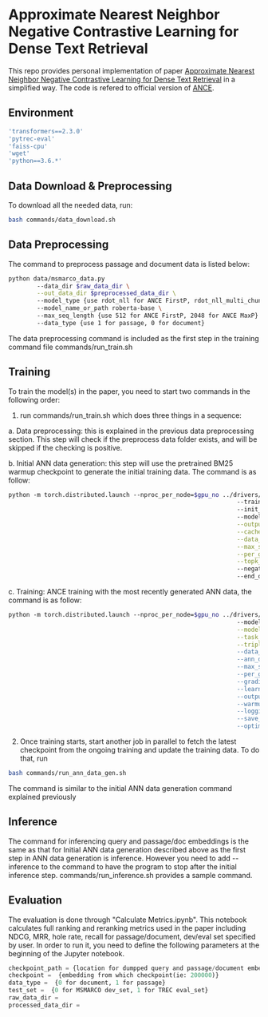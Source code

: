 # Approximate Nearest Neighbor Negative Contrastive Learning for Dense Text Retrieval

This repo provides personal implementation of paper [Approximate Nearest Neighbor Negative Contrastive Learning for Dense Text Retrieval](https://arxiv.org/pdf/2007.00808.pdf) in a simplified way. The code is refered to official version of [ANCE](https://github.com/microsoft/ANCE).

## Environment
```bash
'transformers==2.3.0' 
'pytrec-eval'
'faiss-cpu'
'wget'
'python==3.6.*'
```
## Data Download & Preprocessing

To download all the needed data, run:
```bash
bash commands/data_download.sh 
```

## Data Preprocessing
The command to preprocess passage and document data is listed below:

```bash
python data/msmarco_data.py 
        --data_dir $raw_data_dir \
        --out_data_dir $preprocessed_data_dir \ 
        --model_type {use rdot_nll for ANCE FirstP, rdot_nll_multi_chunk for ANCE MaxP} \ 
        --model_name_or_path roberta-base \ 
        --max_seq_length {use 512 for ANCE FirstP, 2048 for ANCE MaxP} \ 
        --data_type {use 1 for passage, 0 for document}
```

The data preprocessing command is included as the first step in the training command file commands/run_train.sh

## Training
To train the model(s) in the paper, you need to start two commands in the following order:

1. run commands/run_train.sh which does three things in a sequence:

a. Data preprocessing: this is explained in the previous data preprocessing section. This step will check if the preprocess data folder exists, and will be skipped if the checking is positive.

b. Initial ANN data generation: this step will use the pretrained BM25 warmup checkpoint to generate the initial training data. The command is as follow:
```bash
python -m torch.distributed.launch --nproc_per_node=$gpu_no ../drivers/run_ann_data_gen.py 
                                                                --training_dir {# checkpoint location, not used for initial data generation} \ 
                                                                --init_model_dir {pretrained BM25 warmup checkpoint location} \ 
                                                                --model_type rdot_nll \
                                                                --output_dir $model_ann_data_dir \
                                                                --cache_dir $model_ann_data_dir_cache \
                                                                --data_dir $preprocessed_data_dir \
                                                                --max_seq_length 512 \
                                                                --per_gpu_eval_batch_size 16 \
                                                                --topk_training {top k candidates for ANN search(ie:200)} \ 
                                                                --negative_sample {negative samples per query(20)} \ 
                                                                --end_output_num 0 # only set as 0 for initial data generation, do not set this otherwise
```

c. Training: ANCE training with the most recently generated ANN data, the command is as follow:

```bash
python -m torch.distributed.launch --nproc_per_node=$gpu_no ../drivers/run_ann.py 
                                                                --model_type rdot_nll \
                                                                --model_name_or_path $pretrained_checkpoint_dir \
                                                                --task_name MSMarco \
                                                                --triplet {# default = False, action="store_true", help="Whether to run training}\ 
                                                                --data_dir $preprocessed_data_dir \
                                                                --ann_dir {location of the ANN generated training data} \ 
                                                                --max_seq_length 512 \
                                                                --per_gpu_train_batch_size=8 \
                                                                --gradient_accumulation_steps 2 \
                                                                --learning_rate 1e-6 \
                                                                --output_dir $model_dir \
                                                                --warmup_steps 5000 \
                                                                --logging_steps 100 \
                                                                --save_steps 10000 \
                                                                --optimizer lamb 
```	
2. Once training starts, start another job in parallel to fetch the latest checkpoint from the ongoing training and update the training data. To do that, run
```bash
bash commands/run_ann_data_gen.sh
```
The command is similar to the initial ANN data generation command explained previously

## Inference
The command for inferencing query and passage/doc embeddings is the same as that for Initial ANN data generation described above as the first step in ANN data generation is inference. However you need to add --inference to the command to have the program to stop after the initial inference step. commands/run_inference.sh provides a sample command.

## Evaluation
The evaluation is done through "Calculate Metrics.ipynb". This notebook calculates full ranking and reranking metrics used in the paper including NDCG, MRR, hole rate, recall for passage/document, dev/eval set specified by user. In order to run it, you need to define the following parameters at the beginning of the Jupyter notebook.
```python        
checkpoint_path = {location for dumpped query and passage/document embeddings which is output_dir from run_ann_data_gen.py}
checkpoint =  {embedding from which checkpoint(ie: 200000)}
data_type =  {0 for document, 1 for passage}
test_set =  {0 for MSMARCO dev_set, 1 for TREC eval_set}
raw_data_dir = 
processed_data_dir = 
```
